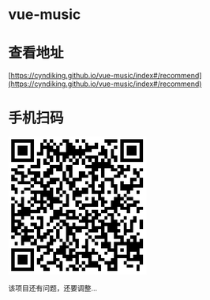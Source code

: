 # vue-music

# 查看地址 #

[https://cyndiking.github.io/vue-music/index#/recommend](https://cyndiking.github.io/vue-music/index#/recommend)

# 手机扫码 #

![](https://github.com/cyndiking/vue-music/blob/master/vue-music.png)

该项目还有问题，还要调整...